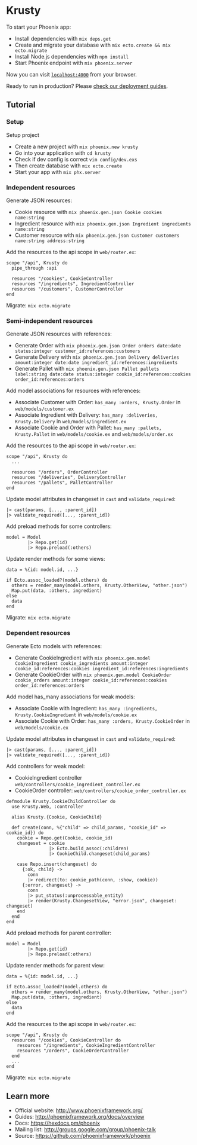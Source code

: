 # Krusty

To start your Phoenix app:

  * Install dependencies with `mix deps.get`
  * Create and migrate your database with `mix ecto.create && mix ecto.migrate`
  * Install Node.js dependencies with `npm install`
  * Start Phoenix endpoint with `mix phoenix.server`

Now you can visit [`localhost:4000`](http://localhost:4000) from your browser.

Ready to run in production? Please [check our deployment guides](http://www.phoenixframework.org/docs/deployment).

## Tutorial

### Setup

Setup project

  * Create a new project with `mix phoenix.new krusty`
  * Go into your application with `cd krusty`
  * Check if dev config is correct `vim config/dev.exs`
  * Then create database with `mix ecto.create`
  * Start your app with `mix phx.server`

### Independent resources

Generate JSON resources:

  * Cookie resource with `mix phoenix.gen.json Cookie cookies name:string`
  * Ingredient resource with `mix phoenix.gen.json Ingredient ingredients name:string`
  * Customer resource with `mix phoenix.gen.json Customer customers name:string address:string`

Add the resources to the api scope in `web/router.ex`:

```
scope "/api", Krusty do
  pipe_through :api

  resources "/cookies", CookieController
  resources "/ingredients", IngredientController
  resources "/customers", CustomerController
end
```

Migrate: `mix ecto.migrate`

### Semi-independent resources

Generate JSON resources with references:

  * Generate Order with `mix phoenix.gen.json Order orders date:date status:integer customer_id:references:customers`
  * Generate Delivery with `mix phoenix.gen.json Delivery deliveries amount:integer date:date ingredient_id:references:ingredients`
  * Generate Pallet with `mix phoenix.gen.json Pallet pallets label:string date:date status:integer cookie_id:references:cookies order_id:references:orders`

Add model associations for resources with references:

  * Associate Customer with Order: `has_many :orders, Krusty.Order` in `web/models/customer.ex`
  * Associate Ingredient with Delivery: `has_many :deliveries, Krusty.Delivery` in `web/models/ingredient.ex`
  * Associate Cookie and Order with Pallet: `has_many :pallets, Krusty.Pallet` in `web/models/cookie.ex` and `web/models/order.ex`

Add the resources to the api scope in `web/router.ex`:
```
scope "/api", Krusty do
  ...

  resources "/orders", OrderController
  resources "/deliveries", DeliveryController
  resources "/pallets", PalletController
end
```

Update model attributes in changeset in `cast` and `validate_required`:
```
|> cast(params, [..., :parent_id])
|> validate_required([..., :parent_id])
```

Add preload methods for some controllers:
```
model = Model
        |> Repo.get(id)
        |> Repo.preload(:others)
```

Update render methods for some views:
```
data = %{id: model.id, ...}

if Ecto.assoc_loaded?(model.others) do
  others = render_many(model.others, Krusty.OtherView, "other.json")
  Map.put(data, :others, ingredient)
else
  data
end
```

Migrate: `mix ecto.migrate`

### Dependent resources

Generate Ecto models with references:

  * Generate CookieIngredient with `mix phoenix.gen.model CookieIngredient cookie_ingredients amount:integer cookie_id:references:cookies ingredient_id:references:ingredients`
  * Generate CookieOrder with `mix phoenix.gen.model CookieOrder cookie_orders amount:integer cookie_id:references:cookies order_id:references:orders`

Add model has_many associations for weak models:

  * Associate Cookie with Ingredient: `has_many :ingredients, Krusty.CookieIngredient` in `web/models/cookie.ex`
  * Associate Cookie with Order: `has_many :orders, Krusty.CookieOrder` in `web/models/cookie.ex`

Update model attributes in changeset in `cast` and `validate_required`:
```
|> cast(params, [..., :parent_id])
|> validate_required([..., :parent_id])
```

Add controllers for weak model:

  * CookieIngredient controller `web/controllers/cookie_ingredient_controller.ex`
  * CookieOrder controller: `web/controllers/cookie_order_controller.ex`

```
defmodule Krusty.CookieChildController do
  use Krusty.Web, :controller

  alias Krusty.{Cookie, CookieChild}

  def create(conn, %{"child" => child_params, "cookie_id" => cookie_id}) do
    cookie = Repo.get(Cookie, cookie_id)
    changeset = cookie
                |> Ecto.build_assoc(:children)
                |> CookieChild.changeset(child_params)

    case Repo.insert(changeset) do
      {:ok, child} ->
        conn
        |> redirect(to: cookie_path(conn, :show, cookie))
      {:error, changeset} ->
        conn
        |> put_status(:unprocessable_entity)
        |> render(Krusty.ChangesetView, "error.json", changeset: changeset)
    end
  end
end
```

Add preload methods for parent controller:
```
model = Model
        |> Repo.get(id)
        |> Repo.preload(:others)
```

Update render methods for parent view:
```
data = %{id: model.id, ...}

if Ecto.assoc_loaded?(model.others) do
  others = render_many(model.others, Krusty.OtherView, "other.json")
  Map.put(data, :others, ingredient)
else
  data
end
```

Add the resources to the api scope in `web/router.ex`:
```
scope "/api", Krusty do
  resources "/cookies", CookieController do
    resources "/ingredients", CookieIngredientController
    resources "/orders", CookieOrderController
  end
  ...
end
```

Migrate: `mix ecto.migrate`

## Learn more

  * Official website: http://www.phoenixframework.org/
  * Guides: http://phoenixframework.org/docs/overview
  * Docs: https://hexdocs.pm/phoenix
  * Mailing list: http://groups.google.com/group/phoenix-talk
  * Source: https://github.com/phoenixframework/phoenix
